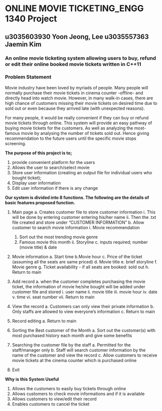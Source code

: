 # ONLINE MOVIE TICKETING_ENGG 1340 Project

## u3035603930 Yoon Jeong, Lee      u3035557363 Jaemin Kim

### An online movie ticketing system allowing users to buy, refund or edit their online booked movie tickets written in C++11


### Problem Statement

 Movie industry have been loved by myriads of people. Many people will normally purchase their movie tickets in cinema counter -offline- and directly head into watch movie. However, in many walk-in cases, there are high chance of customers missing their movie tickets on desired time due to sold out or even because they arrived late (with unexpected reasons). 
 
For many people, it would be really convenient if they can buy or refund movie tickets through online. This system will provide an easy pathway of buying movie tickets for the customers. As well as analyzing the most-famous movie by analysing the number of tickets sold out. Hence giving recommendation to the future users until the specific movie stops screening. 

**The purpose of this project is to;**
1. provide convenient platform for the users
2. Allows the user to search/select movie 
3. Store user information (creating an output file for individual users who bought ticket);
4. Display user information 
5. Edit user information if there is any change

**Our system is divided into 8 functions. The following are the details of basic features proposed function.**

1. Main page
  a. Creates customer file to store customer information
    i. This will be done by entering customer entering his/her name
    ii. Then the .txt file created and store under “CUSTOMER INFORMATION” 
  b. Allow customer to search movie information
    i. Movie recommendation
      1. Sort out the most trending movie genre
      2. Famous movie this month
    ii. Storyline
  c. inputs required; number (movie title) & date

2. Movie information
  a. Start time 
  b.Movie hour
  c. Price of the ticket (assuming all the seats are same priced)
  d. Movie title 
  e. brief storyline
  f. Movie genre
  g. Ticket availability - if all seats are booked: sold out
  h. Return to main

3. Add record
  a. when the customer completes purchasing the movie ticket, the information of movie he/she bought will be added under customer file and stored
    i. user name
    ii. movie title
    iii. movie hour
    iv. date
    v. time
    vi. seat number 
    vii. Return to main

4. View the record
  a. Customers can only view their private information 
  b. Only staffs are allowed to view everyone’s information
  c. Return to main

5. Record editing
  a. Return to main

6. Sorting the Best customer of the Month
  a. Sort out the customer(s) with most purchased history each month and give some benefits

7. Searching the customer file by the staff
  a. Permitted for the staff/manager only
  b. Staff will search customer information by the name of the customer and view the record
  c. Allow customers to receive movie tickets at the cinema counter which is purchased online

8. Exit


**Why is this System Useful** 
1. Allows the customers to easily buy tickets through online
2. Allows customers to  check movie informations and if it is available
3. Allows customers to view/edit their record
4. Enables customers to cancel the ticket

 

